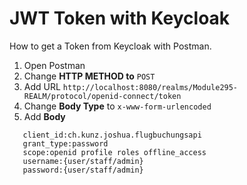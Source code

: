 # JWT Token with Keycloak

How to get a Token from Keycloak with Postman.

1. Open Postman
2. Change **HTTP METHOD to** ``POST``
3. Add URL ``http://localhost:8080/realms/Module295-REALM/protocol/openid-connect/token``
4. Change **Body Type** to ``x-www-form-urlencoded``
5. Add **Body** 
```
   client_id:ch.kunz.joshua.flugbuchungsapi
   grant_type:password
   scope:openid profile roles offline_access
   username:{user/staff/admin}
   password:{user/staff/admin}
```